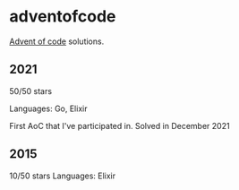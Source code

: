 # adventofcode

[Advent of code](https://adventofcode.com/) solutions.

## 2021

50/50 stars

Languages: Go, Elixir

First AoC that I've participated in. Solved in December 2021

## 2015

10/50 stars
Languages: Elixir

